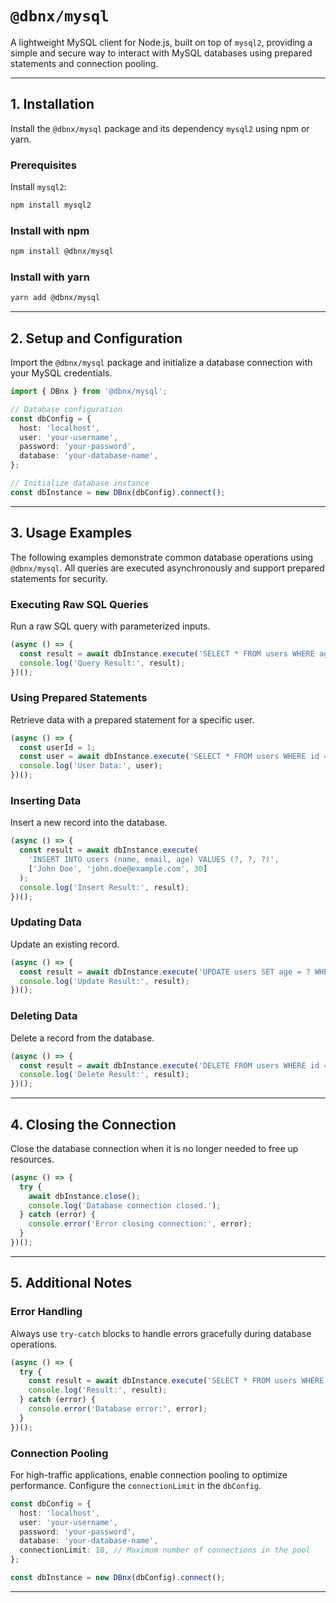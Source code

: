 
# `@dbnx/mysql`

A lightweight MySQL client for Node.js, built on top of `mysql2`, providing a simple and secure way to interact with MySQL databases using prepared statements and connection pooling.

---

## 1. Installation

Install the `@dbnx/mysql` package and its dependency `mysql2` using npm or yarn.

### Prerequisites

Install `mysql2`:

```bash
npm install mysql2
```

### Install with npm

```bash
npm install @dbnx/mysql
```

### Install with yarn

```bash
yarn add @dbnx/mysql
```

---

## 2. Setup and Configuration

Import the `@dbnx/mysql` package and initialize a database connection with your MySQL credentials.

```typescript
import { DBnx } from '@dbnx/mysql';

// Database configuration
const dbConfig = {
  host: 'localhost',
  user: 'your-username',
  password: 'your-password',
  database: 'your-database-name',
};

// Initialize database instance
const dbInstance = new DBnx(dbConfig).connect();
```

---

## 3. Usage Examples

The following examples demonstrate common database operations using `@dbnx/mysql`. All queries are executed asynchronously and support prepared statements for security.

### Executing Raw SQL Queries

Run a raw SQL query with parameterized inputs.

```typescript
(async () => {
  const result = await dbInstance.execute('SELECT * FROM users WHERE age > ?', [25]);
  console.log('Query Result:', result);
})();
```

### Using Prepared Statements

Retrieve data with a prepared statement for a specific user.

```typescript
(async () => {
  const userId = 1;
  const user = await dbInstance.execute('SELECT * FROM users WHERE id = ?', [userId]);
  console.log('User Data:', user);
})();
```

### Inserting Data

Insert a new record into the database.

```typescript
(async () => {
  const result = await dbInstance.execute(
    'INSERT INTO users (name, email, age) VALUES (?, ?, ?)',
    ['John Doe', 'john.doe@example.com', 30]
  );
  console.log('Insert Result:', result);
})();
```

### Updating Data

Update an existing record.

```typescript
(async () => {
  const result = await dbInstance.execute('UPDATE users SET age = ? WHERE id = ?', [31, 1]);
  console.log('Update Result:', result);
})();
```

### Deleting Data

Delete a record from the database.

```typescript
(async () => {
  const result = await dbInstance.execute('DELETE FROM users WHERE id = ?', [1]);
  console.log('Delete Result:', result);
})();
```

---

## 4. Closing the Connection

Close the database connection when it is no longer needed to free up resources.

```typescript
(async () => {
  try {
    await dbInstance.close();
    console.log('Database connection closed.');
  } catch (error) {
    console.error('Error closing connection:', error);
  }
})();
```

---

## 5. Additional Notes

### Error Handling

Always use `try-catch` blocks to handle errors gracefully during database operations.

```typescript
(async () => {
  try {
    const result = await dbInstance.execute('SELECT * FROM users WHERE id = ?', [1]);
    console.log('Result:', result);
  } catch (error) {
    console.error('Database error:', error);
  }
})();
```

### Connection Pooling

For high-traffic applications, enable connection pooling to optimize performance. Configure the `connectionLimit` in the `dbConfig`.

```typescript
const dbConfig = {
  host: 'localhost',
  user: 'your-username',
  password: 'your-password',
  database: 'your-database-name',
  connectionLimit: 10, // Maximum number of connections in the pool
};

const dbInstance = new DBnx(dbConfig).connect();
```

---
